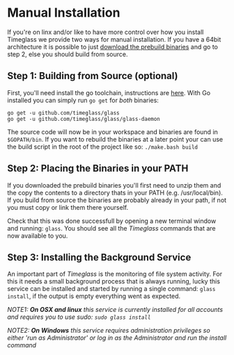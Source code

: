 # Manual Installation
If you're on linx and/or like to have more control over how you install Timeglass we provide two ways for manual installation. If you have a 64bit architecture it is possible to just [download the prebuild binaries](https://github.com/timeglass/glass/releases/latest) and go to step 2, else you should build from source.

## Step 1: Building from Source (optional)

First, you'll need install the go toolchain, instructions are [here](https://golang.org/doc/install). With Go installed you can simply run `go get` for _both_ binaries:

```
go get -u github.com/timeglass/glass
go get -u github.com/timeglass/glass/glass-daemon
```

The source code will now be in your workspace and binaries are found in `$GOPATH/bin`. If you want to rebuild the binaries at a later point your can use the build script in the root of the project like so: `./make.bash build`

## Step 2: Placing the Binaries in your PATH

If you downloaded the prebuild binaries you'll first need to unzip them and the copy the contents to a directory thats in your PATH (e.g. /usr/local/bin). If you build from source the binaries are probably already in your path, if not you must copy or link them there yourself. 

Check that this was done successfull by opening a new terminal window and running: `glass`. You should see all the *Timeglass* commands that are now available to you.


## Step 3: Installing the Background Service

An important part of *Timeglass* is the monitoring of file system activity. For this it needs a small background process that is always running, lucky this service can be installed and started by running a single command: `glass install`, if the output is empty everything went as expected.

_NOTE1: **On OSX and linux** this service is currently installed for all accounts and requires you to use sudo: `sudo glass install`_

_NOTE2: **On Windows** this service requires administration privileges so either 'run as Administrator' or log in as the Administrator and run the install command_ 
